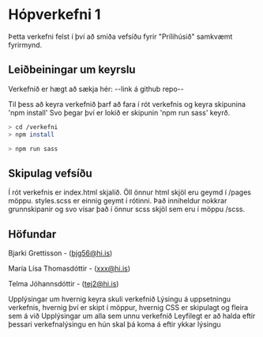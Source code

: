 
# Hópverkefni 1

Þetta verkefni felst í því að smíða vefsíðu fyrir "Prílihúsið" samkvæmt fyrirmynd.


## Leiðbeiningar um keyrslu

Verkefnið er hægt að sækja hér: --link á github repo--

Til þess að keyra verkefnið þarf að fara í rót verkefnis og keyra skipunina 'npm install'
Svo þegar því er lokið er skipunin 'npm run sass' keyrð.

```bash
> cd /verkefni
> npm install

> npm run sass
```

## Skipulag vefsíðu

Í rót verkefnis er index.html skjalið. Öll önnur html skjöl eru geymd í /pages möppu.
styles.scss er einnig geymt í rótinni. Það inniheldur nokkrar grunnskipanir og svo vísar það í önnur scss skjöl sem eru í möppu /scss. 


## Höfundar 
Bjarki Grettisson             -       (bjg56@hi.is)

María Lísa Thomasdóttir       -       (xxx@hi.is)    

Telma Jóhannsdóttir           -       (tej2@hi.is)

Upplýsingar um hvernig keyra skuli verkefnið
Lýsingu á uppsetningu verkefnis, hvernig því er skipt í möppur, hvernig CSS er skipulagt og fleira sem á við
Upplýsingar um alla sem unnu verkefnið
Leyfilegt er að halda eftir þessari verkefnalýsingu en hún skal þá koma á eftir ykkar lýsingu
